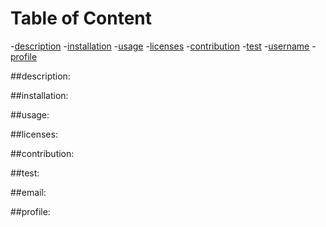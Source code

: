 # Table of Content
-[description](#description)
-[installation](#installation)
-[usage](#usage)
-[licenses](#licenses)
-[contribution](#contribution)
-[test](#test)
-[username](#username)
-[profile](#profile)

##description:

##installation:

##usage:

##licenses:

##contribution:

##test:

##email:

##profile: